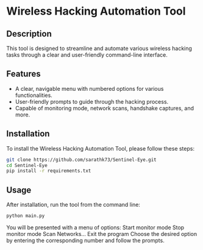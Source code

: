 # Wireless Hacking Automation Tool

## Description
This tool is designed to streamline and automate various wireless hacking tasks through a clear and user-friendly command-line interface.

## Features
- A clear, navigable menu with numbered options for various functionalities.
- User-friendly prompts to guide through the hacking process.
- Capable of monitoring mode, network scans, handshake captures, and more.

## Installation

To install the Wireless Hacking Automation Tool, please follow these steps:

```bash
git clone https://github.com/sarathk73/Sentinel-Eye.git
cd Sentinel-Eye
pip install -r requirements.txt
```

## Usage

After installation, run the tool from the command line:

```bash
python main.py
```

You will be presented with a menu of options:
Start monitor mode
Stop monitor mode
Scan Networks...
Exit the program
Choose the desired option by entering the corresponding number and follow the prompts.
